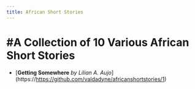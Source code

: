 ```yaml
---
title: African Short Stories
---
```


#A Collection of 10 Various African Short Stories
=====

+ [**Getting Somewhere** *by Lilian A. Aujo*] (https://https://github.com/valdadyne/africanshortstories/1)
